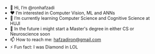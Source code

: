 - 👋 Hi, I’m @ronhafzadi
- ❤️ I’m interested in Computer Vision, ML and ANNs
- 🌱 I’m currently learning Computer Science and Cognitive Science at HUJI
- 👀 In the future i might start a Master's degree in either CS or Neuroscience soon
- 📫 How to reach me: hafzadiron@gmail.com
- ⚡ Fun fact: I was Diamond in LOL

<!---
ronhafzadi/ronhafzadi is a ✨ special ✨ repository because its `README.md` (this file) appears on your GitHub profile.
You can click the Preview link to take a look at your changes.
--->
